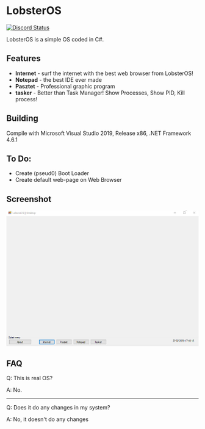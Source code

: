 # LobsterOS
[![Discord Status](https://img.shields.io/discord/672564332776914954.svg?style=flat)](https://discord.gg/Vjmy3ek)

LobsterOS is a simple OS coded in C#.

## Features
* **Internet** - surf the internet with the best web browser from LobsterOS!
* **Notepad** - the best IDE ever made
* **Pasztet** - Professional graphic program
* **tasker** - Better than Task Manager! Show Processes, Show PID, Kill process!

## Building
Compile with Microsoft Visual Studio 2019, Release x86, .NET Framework 4.6.1

## To Do:
* Create (pseud0) Boot Loader
* Create default web-page on Web Browser

## Screenshot
![Screenshot](https://github.com/AMATEURZ1337/LobsterOS/blob/master/Screenshot.jpg)

## FAQ
Q: This is real OS?

A: No.

--- 

Q: Does it do any changes in my system?

A: No, it doesn't do any changes
